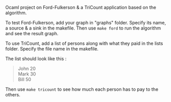 Ocaml project on Ford-Fulkerson & a TriCount application based on the algorithm.

To test Ford-Fulkerson, add your graph in "graphs" folder. Specify its name, a source & a sink in the makefile. 
Then use `make ford` to run the algorithm and see the result graph.

To use TriCount, add a list of persons along with what they paid in the lists folder. Specify the file name in the makefile.

The list should look like this :
> John 20  
> Mark 30  
> Bill 50  

Then use `make tricount` to see how much each person has to pay to the others.

